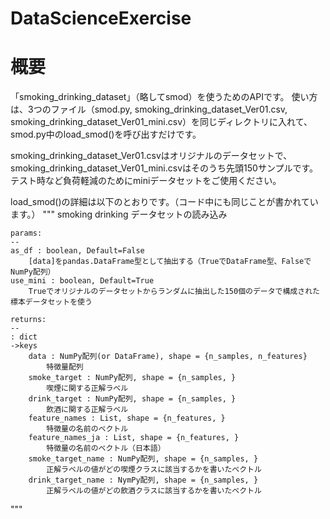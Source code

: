 # DataScienceExercise

# 概要
「smoking_drinking_dataset」（略してsmod）を使うためのAPIです。
使い方は、3つのファイル（smod.py, smoking_drinking_dataset_Ver01.csv, smoking_drinking_dataset_Ver01_mini.csv）を同じディレクトリに入れて、smod.py中のload_smod()を呼び出すだけです。

smoking_drinking_dataset_Ver01.csvはオリジナルのデータセットで、smoking_drinking_dataset_Ver01_mini.csvはそのうち先頭150サンプルです。
テスト時など負荷軽減のためにminiデータセットをご使用ください。

load_smod()の詳細は以下のとおりです。（コード中にも同じことが書かれています。）
"""
smoking drinking データセットの読み込み

    params:
    --
    as_df : boolean, Default=False
        [data]をpandas.DataFrame型として抽出する（TrueでDataFrame型、FalseでNumPy配列）
    use_mini : boolean, Default=True
        Trueでオリジナルのデータセットからランダムに抽出した150個のデータで構成された標本データセットを使う
    
    returns:
    --
    : dict
    ->keys
        data : NumPy配列(or DataFrame), shape = {n_samples, n_features}
            特徴量配列
        smoke_target : NumPy配列, shape = {n_samples, }
            喫煙に関する正解ラベル
        drink_target : NumPy配列, shape = {n_samples, }
            飲酒に関する正解ラベル
        feature_names : List, shape = {n_features, }
            特徴量の名前のベクトル
        feature_names_ja : List, shape = {n_features, }
            特徴量の名前のベクトル（日本語）
        smoke_target_name : NumPy配列, shape = {n_samples, }
            正解ラベルの値がどの喫煙クラスに該当するかを書いたベクトル
        drink_target_name : NymPy配列, shape = {n_samples, }
            正解ラベルの値がどの飲酒クラスに該当するかを書いたベクトル

"""
